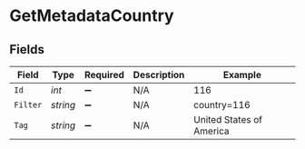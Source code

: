# GetMetadataCountry


## Fields

| Field                    | Type                     | Required                 | Description              | Example                  |
| ------------------------ | ------------------------ | ------------------------ | ------------------------ | ------------------------ |
| `Id`                     | *int*                    | :heavy_minus_sign:       | N/A                      | 116                      |
| `Filter`                 | *string*                 | :heavy_minus_sign:       | N/A                      | country=116              |
| `Tag`                    | *string*                 | :heavy_minus_sign:       | N/A                      | United States of America |